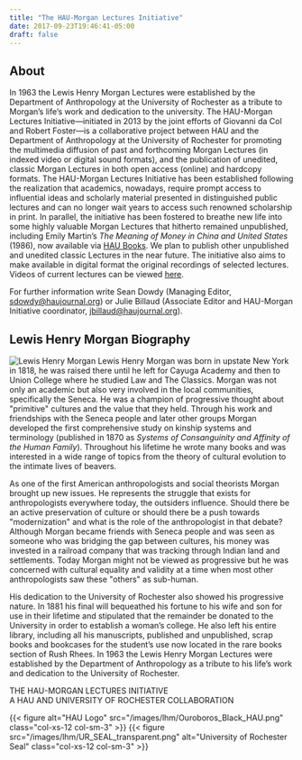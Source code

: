```yaml
---
title: "The HAU-Morgan Lectures Initiative"
date: 2017-09-23T19:46:41-05:00
draft: false
---
```


## About

In 1963 the Lewis Henry Morgan Lectures were established by the Department of
Anthropology at the University of Rochester as a tribute to Morgan’s life’s work
and dedication to the university. The HAU-Morgan Lectures Initiative—initiated
in 2013 by the joint efforts of Giovanni da Col and Robert Foster—is a
collaborative project between HAU and the Department of Anthropology at the
University of Rochester for promoting the multimedia diffusion of past and
forthcoming Morgan Lectures (in indexed video or digital sound formats), and the
publication of unedited, classic Morgan Lectures in both open access (online)
and hardcopy formats. The HAU-Morgan Lectures Initiative has been established
following the realization that academics, nowadays, require prompt access to
influential ideas and scholarly material presented in distinguished public
lectures and can no longer wait years to access such renowned scholarship in
print. In parallel, the initiative has been fostered to breathe new life into
some highly valuable Morgan Lectures that hitherto remained unpublished,
including Emily Martin’s *The Meaning of Money in China and United States*
(1986), now available via [HAU
Books](https://haubooks.org/the-meaning-of-money-in-china/ "HAU Books Martin LHM
Lecture"). We plan to publish other unpublished and unedited classic Lectures in
the near future. The initiative also aims to make available in digital format
the original recordings of selected lectures. Videos of current lectures can be
viewed [here](/haunet/morganvideos/ "Watch the Morgan Lectures"). 

For further information write Sean Dowdy (Managing Editor,
<sdowdy@haujournal.org>) or Julie Billaud (Associate Editor and HAU-Morgan
Initiative coordinator, <jbillaud@haujournal.org>).

## Lewis Henry Morgan Biography

![Lewis Henry Morgan](/images/lhm/LHM_withMargin.png) Lewis Henry Morgan was
born in upstate New York in 1818, he was raised there until he left for Cayuga
Academy and then to Union College where he studied Law and The Classics. Morgan
was not only an academic but also very involved in the local communities,
specifically the Seneca. He was a champion of progressive thought about
"primitive" cultures and the value that they held. Through his work and
friendships with the Seneca people and later other groups Morgan developed the
first comprehensive study on kinship systems and terminology (published in 1870
as *Systems of Consanguinity and Affinity of the Human Family*). Throughout his
lifetime he wrote many books and was interested in a wide range of topics from
the theory of cultural evolution to the intimate lives of beavers.

As one of the first American anthropologists and social theorists Morgan brought
up new issues. He represents the struggle that exists for anthropologists
everywhere today, the outsiders influence. Should there be an active
preservation of culture or should there be a push towards "modernization" and
what is the role of the anthropologist in that debate? Although Morgan became
friends with Seneca people and was seen as someone who was bridging the gap
between cultures, his money was invested in a railroad company that was tracking
through Indian land and settlements. Today Morgan might not be viewed as
progressive but he was concerned with cultural equality and validity at a time
when most other anthropologists saw these "others" as sub-human.

His dedication to the University of Rochester also showed his progressive
nature. In 1881 his final will bequeathed his fortune to his wife and son for
use in their lifetime and stipulated that the remainder be donated to the
University in order to establish a woman’s college. He also left his entire
library, including all his manuscripts, published and unpublished, scrap books
and bookcases for the student’s use now located in the rare books section of
Rush Rhees. In 1963 the Lewis Henry Morgan Lectures were established by the
Department of Anthropology as a tribute to his life’s work and dedication to the
University of Rochester.

THE HAU-MORGAN LECTURES INITIATIVE\
A HAU AND UNIVERSITY OF ROCHESTER COLLABORATION

<div class="row middle-xs center-xs">

{{< figure alt="HAU Logo" src="/images/lhm/Ouroboros_Black_HAU.png" class="col-xs-12 col-sm-3" >}}
{{< figure src="/images/lhm/UR_SEAL_transparent.png" alt="University of Rochester Seal" class="col-xs-12 col-sm-3" >}}

</div>
